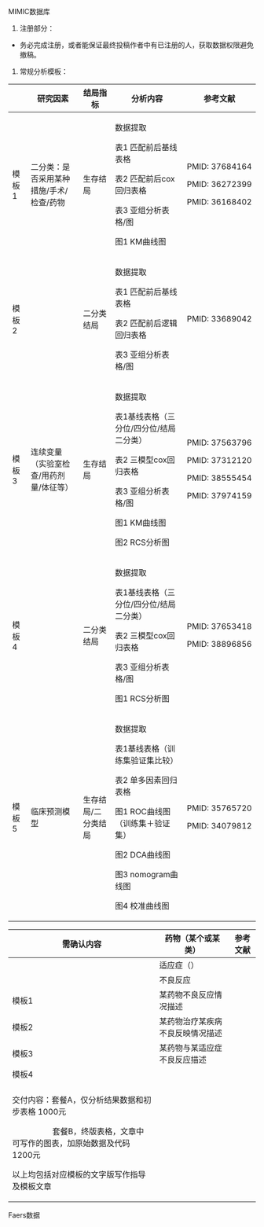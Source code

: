 MIMIC数据库

1. 注册部分：
- 务必完成注册，或者能保证最终投稿作者中有已注册的人，获取数据权限避免撤稿。
1. 常规分析模板：

||研究因素|结局指标|分析内容|参考文献|
| - | - | - | - | - |
|模板1|二分类：是否采用某种措施/手术/检查/药物|生存结局|<p>数据提取</p><p>表1 匹配前后基线表格</p><p>表2 匹配前后cox回归表格</p><p>表3 亚组分析表格/图</p><p>图1 KM曲线图</p>|<p>PMID: 37684164</p><p>PMID: 36272399</p><p>PMID: 36168402</p>|
|模板2||二分类结局|<p>数据提取</p><p>表1 匹配前后基线表格</p><p>表2 匹配前后逻辑回归表格</p><p>表3 亚组分析表格/图</p>|PMID: 33689042|
|模板3|连续变量（实验室检查/用药剂量/体征等）|生存结局|<p>数据提取</p><p>表1基线表格（三分位/四分位/结局二分类）</p><p>表2 三模型cox回归表格</p><p>表3 亚组分析表格/图</p><p>图1 KM曲线图</p><p>图2 RCS分析图</p>|<p>PMID: 37563796</p><p>PMID: 37312120</p><p>PMID: 38555454</p><p>PMID: 37974159</p>|
|模板4||二分类结局|<p>数据提取</p><p>表1基线表格（三分位/四分位/结局二分类）</p><p>表2 三模型cox回归表格</p><p>表3 亚组分析表格/图</p><p>图1 RCS分析图</p>|<p>PMID: 37653418</p><p>PMID: 38896856</p><p></p>|
|模板5|临床预测模型|生存结局/二分类结局|<p>数据提取</p><p>表1基线表格（训练集验证集比较）</p><p>表2 单多因素回归表格</p><p>图1 ROC曲线图（训练集＋验证集）</p><p>图2 DCA曲线图</p><p>图3 nomogram曲线图</p><p>图4 校准曲线图</p>|<p>PMID: 35765720</p><p>PMID: 34079812</p>|






|需确认内容|药物（某个或某类）|参考文献|
| - | - | - |
||适应症（）||
||不良反应||
|模板1|某药物不良反应情况描述||
|模板2|某药物治疗某疾病不良反映情况描述||
|模板3|某药物与某适应症不良反应描述||
|模板4|||
||||
|<p></p><p>交付内容：套餐A，仅分析结果数据和初步表格   1000元</p><p>`          `套餐B，终版表格，文章中可写作的图表，加原始数据及代码  1200元</p><p>以上均包括对应模板的文字版写作指导及模板文章</p>|||

Faers数据
